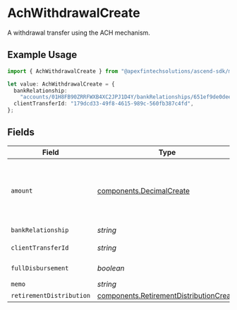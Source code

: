 # AchWithdrawalCreate

A withdrawal transfer using the ACH mechanism.

## Example Usage

```typescript
import { AchWithdrawalCreate } from "@apexfintechsolutions/ascend-sdk/models/components";

let value: AchWithdrawalCreate = {
  bankRelationship:
    "accounts/01H8FB90ZRRFWXB4XC2JPJ1D4Y/bankRelationships/651ef9de0dee00240813e60e",
  clientTransferId: "179dcd33-49f8-4615-989c-560fb387c4fd",
};
```

## Fields

| Field                                                                                                                                                                                                                                                                                                                                                        | Type                                                                                                                                                                                                                                                                                                                                                         | Required                                                                                                                                                                                                                                                                                                                                                     | Description                                                                                                                                                                                                                                                                                                                                                  | Example                                                                                                                                                                                                                                                                                                                                                      |
| ------------------------------------------------------------------------------------------------------------------------------------------------------------------------------------------------------------------------------------------------------------------------------------------------------------------------------------------------------------ | ------------------------------------------------------------------------------------------------------------------------------------------------------------------------------------------------------------------------------------------------------------------------------------------------------------------------------------------------------------ | ------------------------------------------------------------------------------------------------------------------------------------------------------------------------------------------------------------------------------------------------------------------------------------------------------------------------------------------------------------ | ------------------------------------------------------------------------------------------------------------------------------------------------------------------------------------------------------------------------------------------------------------------------------------------------------------------------------------------------------------ | ------------------------------------------------------------------------------------------------------------------------------------------------------------------------------------------------------------------------------------------------------------------------------------------------------------------------------------------------------------ |
| `amount`                                                                                                                                                                                                                                                                                                                                                     | [components.DecimalCreate](../../models/components/decimalcreate.md)                                                                                                                                                                                                                                                                                         | :heavy_minus_sign:                                                                                                                                                                                                                                                                                                                                           | A representation of a decimal value, such as 2.5. Clients may convert values into language-native decimal formats, such as Java's [BigDecimal][] or Python's [decimal.Decimal][].<br/><br/> [BigDecimal]:<br/> https://docs.oracle.com/en/java/javase/11/docs/api/java.base/java/math/BigDecimal.html<br/> [decimal.Decimal]: https://docs.python.org/3/library/decimal.html |                                                                                                                                                                                                                                                                                                                                                              |
| `bankRelationship`                                                                                                                                                                                                                                                                                                                                           | *string*                                                                                                                                                                                                                                                                                                                                                     | :heavy_check_mark:                                                                                                                                                                                                                                                                                                                                           | The bank relationship to be used for the ACH withdrawal.                                                                                                                                                                                                                                                                                                     | accounts/01H8FB90ZRRFWXB4XC2JPJ1D4Y/bankRelationships/651ef9de0dee00240813e60e                                                                                                                                                                                                                                                                               |
| `clientTransferId`                                                                                                                                                                                                                                                                                                                                           | *string*                                                                                                                                                                                                                                                                                                                                                     | :heavy_check_mark:                                                                                                                                                                                                                                                                                                                                           | The external identifier supplied by the API caller. Each request must have a unique pairing of `client_transfer_id` and `account`.                                                                                                                                                                                                                           | 179dcd33-49f8-4615-989c-560fb387c4fd                                                                                                                                                                                                                                                                                                                         |
| `fullDisbursement`                                                                                                                                                                                                                                                                                                                                           | *boolean*                                                                                                                                                                                                                                                                                                                                                    | :heavy_minus_sign:                                                                                                                                                                                                                                                                                                                                           | Whether the entire account balance is being withdrawn. Must not be true if the `amount` is specified.                                                                                                                                                                                                                                                        | false                                                                                                                                                                                                                                                                                                                                                        |
| `memo`                                                                                                                                                                                                                                                                                                                                                       | *string*                                                                                                                                                                                                                                                                                                                                                     | :heavy_minus_sign:                                                                                                                                                                                                                                                                                                                                           | The memo that will appear on the customer's bank statement.                                                                                                                                                                                                                                                                                                  | ACH                                                                                                                                                                                                                                                                                                                                                          |
| `retirementDistribution`                                                                                                                                                                                                                                                                                                                                     | [components.RetirementDistributionCreate](../../models/components/retirementdistributioncreate.md)                                                                                                                                                                                                                                                           | :heavy_minus_sign:                                                                                                                                                                                                                                                                                                                                           | A distribution from a retirement account.                                                                                                                                                                                                                                                                                                                    |                                                                                                                                                                                                                                                                                                                                                              |
